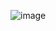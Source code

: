 ![image](https://github.com/azoom-pham-trung-kien/Todo-app/assets/135577068/5123ad1e-b77f-4f42-afab-cd3f94160294)
